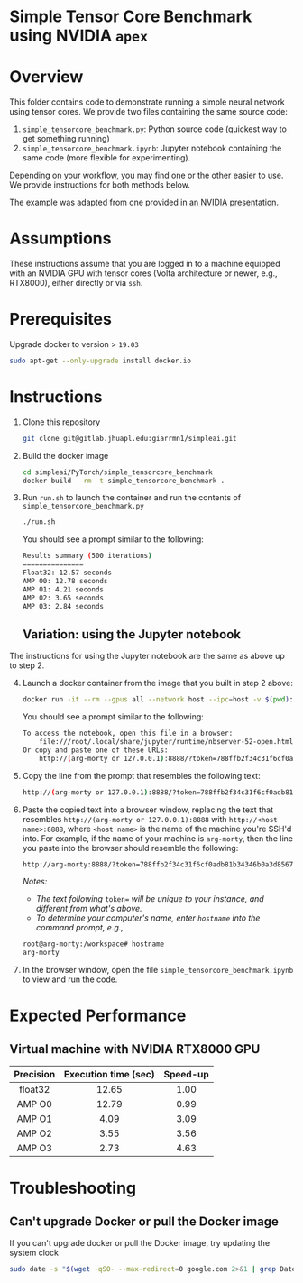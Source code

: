 # Simple Tensor Core Benchmark using NVIDIA `apex`

# Overview
This folder contains code to demonstrate running a simple neural network using tensor cores.
We provide two files containing the same source code:

1. `simple_tensorcore_benchmark.py`: Python source code (quickest way to get something running)
2. `simple_tensorcore_benchmark.ipynb`: Jupyter notebook containing the same code (more flexible for experimenting).

Depending on your workflow, you may find one or the other easier to use. We provide instructions for both methods below.

The example was adapted from one provided in [an NVIDIA presentation](https://developer.download.nvidia.com/video/gputechconf/gtc/2019/presentation/s9998-automatic-mixed-precision-in-pytorch.pdf).

# Assumptions
These instructions assume that you are logged in to a machine equipped with an NVIDIA GPU with tensor cores (Volta architecture or newer, e.g., RTX8000), either directly or via `ssh`. 

# Prerequisites 
Upgrade docker to version > `19.03`

```bash
sudo apt-get --only-upgrade install docker.io
```

# Instructions
1. Clone this repository
 
	```bash
	git clone git@gitlab.jhuapl.edu:giarrmn1/simpleai.git
	```
	
2. Build the docker image

	```bash
	cd simpleai/PyTorch/simple_tensorcore_benchmark
	docker build --rm -t simple_tensorcore_benchmark .
	```
		
3. Run `run.sh` to launch the container and run the contents of 
`simple_tensorcore_benchmark.py`
	
	```bash
	./run.sh
	```

	You should see a prompt similar to the following:
	
	```bash
	Results summary (500 iterations)
	===============
	Float32: 12.57 seconds
	AMP O0: 12.78 seconds
	AMP O1: 4.21 seconds
	AMP O2: 3.65 seconds
	AMP O3: 2.84 seconds
	```

	## Variation: using the Jupyter notebook
The instructions for using the Jupyter notebook are the same as above up to step 2. 

4. Launch a docker container from the image that you built in step 2 above:
	
	```bash
	docker run -it --rm --gpus all --network host --ipc=host -v $(pwd):/workspace simple_tensorcore_benchmark
	``` 
	
	You should see a prompt similar to the following:
	
	```bash
	To access the notebook, open this file in a browser:
        file:///root/.local/share/jupyter/runtime/nbserver-52-open.html
    Or copy and paste one of these URLs:
        http://(arg-morty or 127.0.0.1):8888/?token=788ffb2f34c31f6cf0adb81b34346b0a3d8567b3b583924a
	```
	
5. Copy the line from the prompt that resembles the following text: 
	
	```bash
	http://(arg-morty or 127.0.0.1):8888/?token=788ffb2f34c31f6cf0adb81b34346b0a3d8567b3b583924a
	```
6. Paste the copied text into a browser window, replacing the text that resembles `http://(arg-morty or 127.0.0.1):8888` with `http://<host name>:8888`, where `<host name>` is the name of the machine you're SSH'd into. For example, if the name of your machine is `arg-morty`, then the line you paste into the browser should resemble the following:

	```bash
	http://arg-morty:8888/?token=788ffb2f34c31f6cf0adb81b34346b0a3d8567b3b583924a
	```
	<I>Notes:
	
	- The text following </I> `token=` <I> will be unique to your instance, and different from what's above. 
	- To determine your computer's name, enter `hostname` into the command prompt, e.g., </I>

	```bash
	root@arg-morty:/workspace# hostname
	arg-morty
	
	``` 

7. In the browser window, open the file `simple_tensorcore_benchmark.ipynb` to view and run the code. 

# Expected Performance
## Virtual machine with NVIDIA RTX8000 GPU

| Precision| Execution time (sec) | Speed-up |
|:----------:|:----------------------:|:----------:|
|   float32 |        12.65        |   1.00   |
|   AMP O0 |        12.79        |   0.99   |
|   AMP O1 |        4.09        |   3.09   |
|   AMP O2 |        3.55        |   3.56   |
|   AMP O3 |        2.73        |   4.63   |


# Troubleshooting
## Can't upgrade Docker or pull the Docker image
If you can't upgrade docker or pull the Docker image, try updating the system clock

```bash
sudo date -s "$(wget -qSO- --max-redirect=0 google.com 2>&1 | grep Date: | cut -d' ' -f5-8)Z"
```
 
